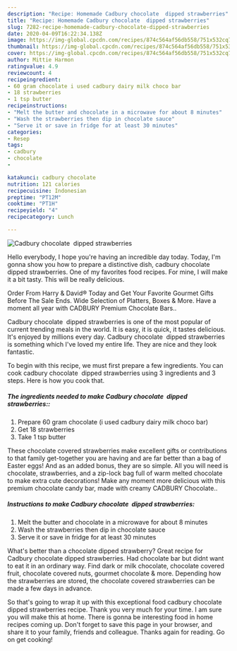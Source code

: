 ```yaml
---
description: "Recipe: Homemade Cadbury chocolate  dipped strawberries"
title: "Recipe: Homemade Cadbury chocolate  dipped strawberries"
slug: 7282-recipe-homemade-cadbury-chocolate-dipped-strawberries
date: 2020-04-09T16:22:34.138Z
image: https://img-global.cpcdn.com/recipes/874c564af56db558/751x532cq70/cadbury-chocolate-dipped-strawberries-recipe-main-photo.jpg
thumbnail: https://img-global.cpcdn.com/recipes/874c564af56db558/751x532cq70/cadbury-chocolate-dipped-strawberries-recipe-main-photo.jpg
cover: https://img-global.cpcdn.com/recipes/874c564af56db558/751x532cq70/cadbury-chocolate-dipped-strawberries-recipe-main-photo.jpg
author: Mittie Harmon
ratingvalue: 4.9
reviewcount: 4
recipeingredient:
- 60 gram chocolate i used cadbury dairy milk choco bar
- 18 strawberries
- 1 tsp butter
recipeinstructions:
- "Melt the butter and chocolate in a microwave for about 8 minutes"
- "Wash the strawberries then dip in chocolate sauce"
- "Serve it or save in fridge for at least 30 minutes"
categories:
- Resep
tags:
- cadbury
- chocolate
- 

katakunci: cadbury chocolate 
nutrition: 121 calories
recipecuisine: Indonesian
preptime: "PT12M"
cooktime: "PT1H"
recipeyield: "4"
recipecategory: Lunch

---
```



![Cadbury chocolate  dipped strawberries](https://img-global.cpcdn.com/recipes/874c564af56db558/751x532cq70/cadbury-chocolate-dipped-strawberries-recipe-main-photo.jpg)

Hello everybody, I hope you're having an incredible day today. Today, I'm gonna show you how to prepare a distinctive dish, cadbury chocolate  dipped strawberries. One of my favorites food recipes. For mine, I will make it a bit tasty. This will be really delicious.

Order From Harry &amp; David® Today and Get Your Favorite Gourmet Gifts Before The Sale Ends. Wide Selection of Platters, Boxes &amp; More. Have a moment all year with CADBURY Premium Chocolate Bars..

Cadbury chocolate  dipped strawberries is one of the most popular of current trending meals in the world. It is easy, it is quick, it tastes delicious. It's enjoyed by millions every day. Cadbury chocolate  dipped strawberries is something which I've loved my entire life. They are nice and they look fantastic.


To begin with this recipe, we must first prepare a few ingredients. You can cook cadbury chocolate  dipped strawberries using 3 ingredients and 3 steps. Here is how you cook that.

##### The ingredients needed to make Cadbury chocolate  dipped strawberries::

1. Prepare 60 gram chocolate (i used cadbury dairy milk choco bar)
1. Get 18 strawberries
1. Take 1 tsp butter


These chocolate covered strawberries make excellent gifts or contributions to that family get-together you are having and are far better than a bag of Easter eggs! And as an added bonus, they are so simple. All you will need is chocolate, strawberries, and a zip-lock bag full of warm melted chocolate to make extra cute decorations! Make any moment more delicious with this premium chocolate candy bar, made with creamy CADBURY Chocolate.. 

##### Instructions to make Cadbury chocolate  dipped strawberries:

1. Melt the butter and chocolate in a microwave for about 8 minutes
1. Wash the strawberries then dip in chocolate sauce
1. Serve it or save in fridge for at least 30 minutes


What&#39;s better than a chocolate dipped strawberry? Great recipe for Cadbury chocolate dipped strawberries. Had chocolate bar but didnt want to eat it in an ordinary way. Find dark or milk chocolate, chocolate covered fruit, chocolate covered nuts, gourmet chocolate &amp; more. Depending how the strawberries are stored, the chocolate covered strawberries can be made a few days in advance. 

So that's going to wrap it up with this exceptional food cadbury chocolate  dipped strawberries recipe. Thank you very much for your time. I am sure you will make this at home. There is gonna be interesting food in home recipes coming up. Don't forget to save this page in your browser, and share it to your family, friends and colleague. Thanks again for reading. Go on get cooking!
